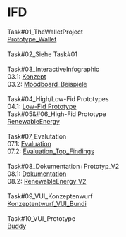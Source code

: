 # IFD
Task#01_TheWalletProject
<br>
<a href="https://github.com/RedouAin/IFD/blob/main/Task%2301_TheWalletProject/Prototype_Wallet.pdf">Prototype_Wallet</a>
<br>
<br>
Task#02_Siehe Task#01
<br>
<br>
Task#03_InteractiveInfographic
<br>
03.1: <a href="https://github.com/RedouAin/IFD/blob/main/Task%2303_InteractiveInfographic/Grobes%20Konzept_Renewable%20Energy.pdf">Konzept</a>
<br>
03.2: <a href="https://github.com/RedouAin/IFD/blob/main/Task%2303_InteractiveInfographic/Moodboard_Beispiele.pdf">Moodboard_Beispiele</a>
<br>
<br>
Task#04_High/Low-Fid Prototypes
<br>
04.1: <a href="https://github.com/RedouAin/IFD/blob/main/Task%2304_High%2CLow-Fid%20Prototype/Low-Fid%20Prototype.pdf">Low-Fid Prototype</a>
<br>
Task#05&#06_High-Fid Prototype
<br>
<a href="https://f8lqu3.axshare.com">RenewableEnergy</a>
<br>
<br>
Task#07_Evalutation
<br>
07.1: <a href="https://github.com/RedouAin/IFD/blob/main/Task%2307_Evaluation/Evaluation%20Prototyp_Fragebogen.pdf">Evaluation</a>
<br>
07.2: <a href="https://github.com/RedouAin/IFD/blob/main/Task%2307_Evaluation/Top_Findings.pdf">Evaluation_Top_Findings</a>
<br>
<br>
Task#08_Dokumentation+Prototyp_V2
<br>
08.1: <a href="https://github.com/RedouAin/IFD/blob/main/Task%2308_Dokumentation/Dokumentation_Prototyp_Renewable_Energy.pdf">Dokumentation</a>
<br>
08.2: <a href="https://f8lqu3.axshare.com/#id=ysp6dm&p=page_1">RenewableEnergy_V2</a>
<br>
<br>
Task#09_VUI_Konzeptenwurf
<br>
<a href="https://github.com/RedouAin/IFD/blob/main/Task%2309_VUI_Konzeptentwurf_DialogFlow/Konzeptentwurf_Bundi_VUI.pdf">Konzeptentwurf_VUI_Bundi</a>
<br>
<br>
Task#10_VUI_Prototype
<br>
<a href="index.html">Buddy</a>

